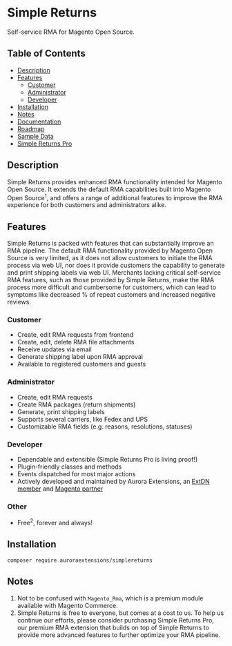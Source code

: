 # Simple Returns

Self-service RMA for Magento Open Source.

## Table of Contents

+ [Description](#description)
+ [Features](#features)
  - [Customer](#customer)
  - [Administrator](#administrator)
  - [Developer](#developer)
+ [Installation](#installation)
+ [Notes](#notes)
+ [Documentation](https://docs.auroraextensions.com/magento/extensions/2.x/simplereturns/latest/)
+ [Roadmap](https://github.com/auroraextensions/simplereturns/wiki/Roadmap)
+ [Sample Data](https://github.com/auroraextensions/simplereturns-sampledata)
+ [Simple Returns Pro](https://auroraextensions.com/products/simple-returns-pro)

## Description

Simple Returns provides enhanced RMA functionality intended for Magento Open Source.
It extends the default RMA capabilities built into Magento Open Source<sup>1</sup>,
and offers a range of additional features to improve the RMA experience for both
customers and administrators alike.

## Features

Simple Returns is packed with features that can substantially improve an RMA pipeline.
The default RMA functionality provided by Magento Open Source is very limited, as it
does not allow customers to initiate the RMA process via web UI, nor does it provide
customers the capability to generate and print shipping labels via web UI. Merchants
lacking critical self-service RMA features, such as those provided by Simple Returns,
make the RMA process more difficult and cumbersome for customers, which can lead to
symptoms like decreased % of repeat customers and increased negative reviews.

### Customer

+ Create, edit RMA requests from frontend
+ Create, edit, delete RMA file attachments
+ Receive updates via email
+ Generate shipping label upon RMA approval
+ Available to registered customers and guests

### Administrator

+ Create, edit RMA requests
+ Create RMA packages (return shipments)
+ Generate, print shipping labels
+ Supports several carriers, like Fedex and UPS
+ Customizable RMA fields (e.g. reasons, resolutions, statuses)

### Developer

+ Dependable and extensible (Simple Returns Pro is living proof!)
+ Plugin-friendly classes and methods
+ Events dispatched for most major actions
+ Actively developed and maintained by Aurora Extensions, an [ExtDN member](https://extdn.org) and [Magento partner](https://partners.magento.com/portal/details/partner/id/2163/)

### Other

+ Free<sup>2</sup>, forever and always!

## Installation

```
composer require auroraextensions/simplereturns
```

## Notes

1. Not to be confused with `Magento_Rma`, which is a premium module available with Magento Commerce.
2. Simple Returns is free to everyone, but comes at a cost to us. To help us continue our efforts,
   please consider purchasing Simple Returns Pro, our premium RMA extension that builds on top of
   Simple Returns to provide more advanced features to further optimize your RMA pipeline.
